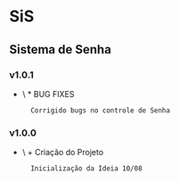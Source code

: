 # SiS 
## Sistema de Senha
### v1.0.1
+ \ * BUG FIXES
		
		Corrigido bugs no controle de Senha
		
### v1.0.0
+ \ + Criação do Projeto


		Inicialização da Ideia 10/08
